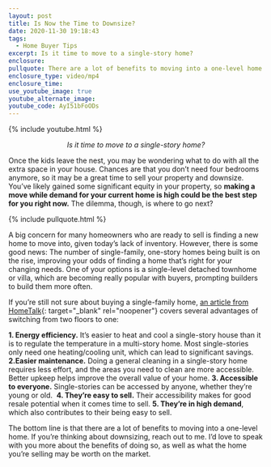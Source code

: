 ```yaml
---
layout: post
title: Is Now the Time to Downsize?
date: 2020-11-30 19:18:43
tags:
  - Home Buyer Tips
excerpt: Is it time to move to a single-story home?
enclosure:
pullquote: There are a lot of benefits to moving into a one-level home.
enclosure_type: video/mp4
enclosure_time:
use_youtube_image: true
youtube_alternate_image:
youtube_code: AyI51bFoODs
---
```


{% include youtube.html %}

<p style="text-align: center;"><em>Is it time to move to a single-story home?</em></p>

Once the kids leave the nest, you may be wondering what to do with all the extra space in your house. Chances are that you don’t need four bedrooms anymore, so it may be a great time to sell your property and downsize. You’ve likely gained some significant equity in your property, so **making a move while demand for your current home is high could be the best step for you right now.** The dilemma, though, is where to go next?

{% include pullquote.html %}

A big concern for many homeowners who are ready to sell is finding a new home to move into, given today’s lack of inventory. However, there is some good news: The number of single-family, one-story homes being built is on the rise, improving your odds of finding a home that’s right for your changing needs. One of your options is a single-level detached townhome or villa, which are becoming really popular with buyers, prompting builders to build them more often. 

If you’re still not sure about buying a single-family home, [an article from HomeTalk](https://www.hometalk.com/13105365/5-easy-steps-to-downsize){: target="_blank" rel="noopener"} covers several advantages of switching from two floors to one:

**1. Energy efficiency.** It’s easier to heat and cool a single-story house than it is to regulate the temperature in a multi-story home. Most single-stories only need one heating/cooling unit, which can lead to significant savings.
**2.Easier maintenance.** Doing a general cleaning in a single-story home requires less effort, and the areas you need to clean are more accessible. Better upkeep helps improve the overall value of your home.
**3. Accessible to everyone.** Single-stories can be accessed by anyone, whether they’re young or old.&nbsp;
**4. They’re easy to sell.** Their accessibility makes for good resale potential when it comes time to sell.
**5. They’re in high demand**, which also contributes to their being easy to sell.

The bottom line is that there are a lot of benefits to moving into a one-level home. If you’re thinking about downsizing, reach out to me. I’d love to speak with you more about the benefits of doing so, as well as what the home you’re selling may be worth on the market.